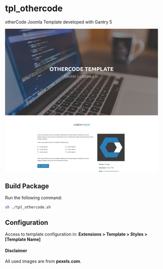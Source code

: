 # tpl_othercode

otherCode Joomla Template developed with Gantry 5

![template_preview.png](template_preview.png)

## Build Package

Run the following command:

```bash
sh ./tpl_othercode.sh
```

## Configuration

Access to template configuration in: **Extensions > Template > Styles > [Template Name]**

#### Disclaimer

All used images are from **pexels.com**.